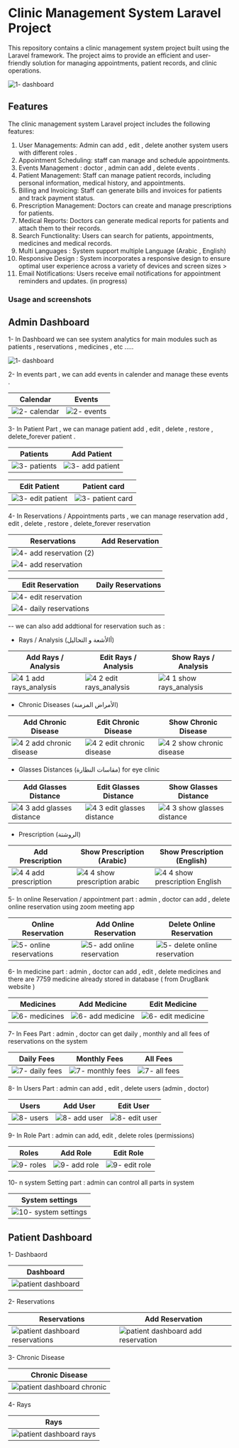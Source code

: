 # Clinic Management System Laravel Project

This repository contains a clinic management system project built using the Laravel framework. The project aims to provide an efficient and user-friendly solution for managing appointments, patient records, and clinic operations.

![1- dashboard](https://github.com/KareemShaban1/clinic_management_system/assets/42013687/52f5042f-c864-4744-8ea9-12b1d1afafb4)


## Features

The clinic management system Laravel project includes the following features:

1. User Managements: Admin can add , edit , delete another system users with different roles .
2. Appointment Scheduling: staff can manage and schedule appointments.
3. Events Management : doctor , admin can add , delete events . 
4. Patient Management: Staff can manage patient records, including personal information, medical history, and appointments.
6. Billing and Invoicing: Staff can generate bills and invoices for patients and track payment status.
7. Prescription Management: Doctors can create and manage prescriptions for patients.
8. Medical Reports: Doctors can generate medical reports for patients and attach them to their records.
9. Search Functionality: Users can search for patients, appointments, medicines and medical records.
10. Multi Languages : System support multiple Language (Arabic , English)
11. Responsive Design : System incorporates a responsive design to ensure optimal user experience across a variety of devices and screen sizes >
12. Email Notifications: Users receive email notifications for appointment reminders and updates. (in progress)


### Usage and screenshots

## Admin Dashboard

1- In Dashboard we can see system analytics for main modules such as patients , reservations , medicines , etc .....

![1- dashboard](https://github.com/KareemShaban1/clinic_management_system/assets/42013687/bf1e34f0-8fb3-4802-83a4-7bac636b9e87)


2- In events part , we can add events in calender and manage these events .

| Calendar               | Events              |
| ---------------------- | ---------------------- |
| ![2- calendar](https://github.com/KareemShaban1/clinic_management_system/assets/42013687/108f2d1f-0b8d-49d5-825c-fe9f7058c861) | ![2- events](https://github.com/KareemShaban1/clinic_management_system/assets/42013687/d245ce87-9a42-4cd7-89e6-17347ee4dec8)


3- In Patient Part , we can manage patient add , edit , delete , restore , delete_forever patient .

| Patients               | Add Patient            |
| ---------------------- | ---------------------- |
| ![3- patients](https://github.com/KareemShaban1/clinic_management_system/assets/42013687/58e2e5eb-fe90-4220-bba2-d7d5e7835bba)| ![3- add patient](https://github.com/KareemShaban1/clinic_management_system/assets/42013687/1b2d29b7-996b-4334-a355-a671e8351112) |

| Edit Patient           |  Patient card          |
| ---------------------- | ---------------------- |
| ![3- edit patient](https://github.com/KareemShaban1/clinic_management_system/assets/42013687/4d00bff4-4438-4d57-ad2e-ea4b2e023682)| ![3- patient card](https://github.com/KareemShaban1/clinic_management_system/assets/42013687/e83de9c9-1a79-48b2-adbd-c2c5818c5f6d) |


4- In Reservations / Appointments parts , we can manage reservation add , edit , delete , restore , delete_forever reservation 

| Reservations           | Add Reservation        | 
| ---------------------- | ---------------------- | 
| ![4- add reservation (2)](https://github.com/KareemShaban1/clinic_management_system/assets/42013687/fa7c2ec4-d54b-42af-b8c9-266da540e398)
| ![4- add reservation](https://github.com/KareemShaban1/clinic_management_system/assets/42013687/46b8adc9-2a55-406f-b248-16b2a91aaddb) | 

| Edit Reservation       |  Daily Reservations    |
| ---------------------- | ---------------------- |
| ![4- edit reservation](https://github.com/KareemShaban1/clinic_management_system/assets/42013687/2a42650c-d9b3-4988-9e4d-9164de2c043b)
| ![4- daily reservations](https://github.com/KareemShaban1/clinic_management_system/assets/42013687/d58f35ed-e3f5-40f5-89ef-f1f463d1330f) |

-- we can also add addtional  for reservation such as :

- Rays / Analysis (أالأشعة و التحاليل)

| Add Rays / Analysis      | Edit Rays / Analysis      | Show Rays / Analysis     |
| ----------------------   | ----------------------    | ------------------------ |
| ![4 1 add rays_analysis](https://github.com/KareemShaban1/clinic_management_system/assets/42013687/713aa113-6171-44e1-a3ba-01cac2fdf955) | ![4 2 edit rays_analysis](https://github.com/KareemShaban1/clinic_management_system/assets/42013687/d7342a56-3d1e-47ff-b478-db99971f0eb0) | ![4 1 show rays_analysis](https://github.com/KareemShaban1/clinic_management_system/assets/42013687/a91984a6-f4bc-412a-97f0-4caab67e3f75)|

- Chronic Diseases (الأمراض المزمنة)

| Add Chronic Disease      | Edit Chronic Disease      | Show Chronic Disease     |
| ----------------------   | ----------------------    | ------------------------ |
| ![4 2 add chronic disease ](https://github.com/KareemShaban1/clinic_management_system/assets/42013687/429329d4-dc47-4648-996c-e3fbcb146bdc)| ![4 2 edit chronic disease ](https://github.com/KareemShaban1/clinic_management_system/assets/42013687/387b2d4b-5616-4ab2-b5fa-d96dd9f2cb1a)|  ![4 2 show chronic disease ](https://github.com/KareemShaban1/clinic_management_system/assets/42013687/506b117a-f3e0-4eb2-812d-dcbe6e6fff80)|

- Glasses Distances (مقاسات النظارة) for eye clinic 

| Add Glasses Distance     | Edit Glasses Distance     | Show Glasses Distance    |
| ----------------------   | ----------------------    | ------------------------ |
| ![4 3 add glasses distance](https://github.com/KareemShaban1/clinic_management_system/assets/42013687/e93ef225-e183-4d6c-b8ac-727bdba48044)| ![4 3 edit glasses distance](https://github.com/KareemShaban1/clinic_management_system/assets/42013687/dd71f1d2-de3c-4c42-9cb5-c654327117ae)| ![4 3 show glasses distance](https://github.com/KareemShaban1/clinic_management_system/assets/42013687/b59fb563-47e9-45e2-9baf-79b0a86c2d1e) |

- Prescription (الروشتة)  

| Add Prescription         | Show Prescription (Arabic)     | Show Prescription (English)    |
| ----------------------   | ----------------------------   | ------------------------       |
| ![4 4 add prescription](https://github.com/KareemShaban1/clinic_management_system/assets/42013687/e5d1c58f-2199-4912-9e54-ba123c3a8aa6)| ![4 4 show prescription arabic ](https://github.com/KareemShaban1/clinic_management_system/assets/42013687/f59d1a95-e15b-492e-a142-9d8726a11499)| ![4 4 show prescription English](https://github.com/KareemShaban1/clinic_management_system/assets/42013687/65d900ca-ed2d-499c-a13c-30313647019c)|

5- In online Reservation / appointment part : admin , doctor can add , delete online reservation using zoom meeting app 

| Online Reservation       | Add Online Reservation         | Delete Online Reservation         |
| ----------------------   | ----------------------------   | ----------------------------      |
| ![5- online reservations](https://github.com/KareemShaban1/clinic_management_system/assets/42013687/8586efcf-983e-412a-9e31-d83d23d176d5)|    ![5- add online reservation](https://github.com/KareemShaban1/clinic_management_system/assets/42013687/66a6adb6-f3c9-4158-8f56-6605c9af9585)|   ![5- delete online reservation](https://github.com/KareemShaban1/clinic_management_system/assets/42013687/0df57437-31c1-4d69-a95a-3529baf78a51)|

6- In medicine part : admin , doctor can add , edit , delete medicines and there are 7759 medicine already stored in database ( from DrugBank website )

| Medicines                |  Add Medicine                  | Edit Medicine                  |
| ----------------------   | ----------------------------   | ------------------------       |
| ![6-  medicines](https://github.com/KareemShaban1/clinic_management_system/assets/42013687/64a1d019-4297-4557-8ce7-6a422bd44ae9)| ![6- add medicine ](https://github.com/KareemShaban1/clinic_management_system/assets/42013687/84e39cdb-b17c-40e5-8c9e-58fcc59344d5)| ![6- edit medicine](https://github.com/KareemShaban1/clinic_management_system/assets/42013687/077ad099-20f7-417d-a02c-d6b4a6ca221e)|

7- In Fees Part : admin , doctor can get daily , monthly and all fees of reservations on the system

| Daily Fees                |  Monthly Fees                  | All Fees                       |
| ----------------------    | ----------------------------   | ------------------------       |
| ![7- daily fees ](https://github.com/KareemShaban1/clinic_management_system/assets/42013687/c3728312-16b3-41a1-a24a-c288086e3795)| ![7- monthly fees](https://github.com/KareemShaban1/clinic_management_system/assets/42013687/3004e741-63e8-443e-a01c-d85fdfdf7c8b)|![7- all fees](https://github.com/KareemShaban1/clinic_management_system/assets/42013687/9e80ac26-e64d-43f8-88a9-411ff806e58a)|

8- In Users Part : admin can add , edit , delete users (admin , doctor)

|  Users                    | Add User                       | Edit User                       |
| ----------------------    | ----------------------------   | ------------------------        |
| ![8- users](https://github.com/KareemShaban1/clinic_management_system/assets/42013687/4a14fcdc-bba8-44a5-a71d-f38dc04286ab)|![8- add user](https://github.com/KareemShaban1/clinic_management_system/assets/42013687/3c69b5aa-bbb5-41b5-accb-c7699541838f)|  ![8- edit user](https://github.com/KareemShaban1/clinic_management_system/assets/42013687/a459e2e3-03f8-4a64-9775-6b362e034fc4)|

9- In Role Part : admin can add, edit , delete roles (permissions)

|  Roles                    | Add Role                       | Edit Role                       |
| ----------------------    | ----------------------------   | ------------------------        |
|  ![9- roles](https://github.com/KareemShaban1/clinic_management_system/assets/42013687/45ec4918-9099-49d5-a821-00500e15ad81)| ![9- add role](https://github.com/KareemShaban1/clinic_management_system/assets/42013687/e49df0ae-beab-41ff-a610-466a67e6cd85)| ![9- edit role](https://github.com/KareemShaban1/clinic_management_system/assets/42013687/e847128e-32d8-4460-be62-844b3ece05d8)|


10- n system Setting part : admin can control all parts in system 

|  System settings          | 
| ----------------------    | 
| ![10- system settings](https://github.com/KareemShaban1/clinic_management_system/assets/42013687/09348109-a77f-4834-bb5e-5480df411658)|


## Patient Dashboard

1- Dashbaord

|  Dashboard                | 
| ----------------------    | 
|![patient dashboard](https://github.com/KareemShaban1/clinic_management_system/assets/42013687/b234e4c7-2cc3-448a-a4f2-31a820d89534)|


2- Reservations

|  Reservations             | Add Reservation                | 
| ----------------------    | ----------------------------   |
| ![patient dashboard reservations](https://github.com/KareemShaban1/clinic_management_system/assets/42013687/13a5b82f-41a0-4cf3-b73e-8c56fadd4484)| ![patient dashboard add reservation](https://github.com/KareemShaban1/clinic_management_system/assets/42013687/5df07433-d81e-44a1-a622-5de92cc50381)| 



3- Chronic Disease

| Chronic Disease           | 
| ----------------------    | 
|![patient dashboard chronic](https://github.com/KareemShaban1/clinic_management_system/assets/42013687/dbd35403-184a-47f7-ae59-8cf4fd145936)|



4- Rays

|  Rays                     | 
| ----------------------    | 
|![patient dashboard rays](https://github.com/KareemShaban1/clinic_management_system/assets/42013687/5aa6a467-442a-4486-8d94-3676fb245bfa)|






